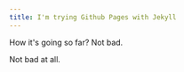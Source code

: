 ```yaml
---
title: I'm trying Github Pages with Jekyll
---
```


How it's going so far? Not bad.

Not bad at all.
